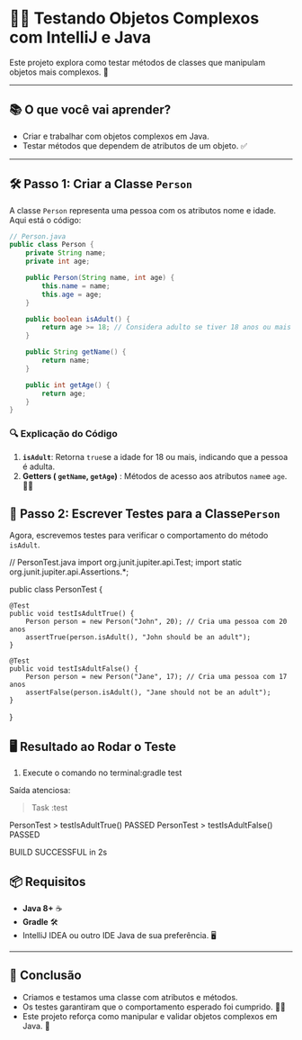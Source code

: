 # 👨‍💻 Testando Objetos Complexos com IntelliJ e Java

Este projeto explora como testar métodos de classes que manipulam objetos mais complexos. 🎯

---

## **📚 O que você vai aprender?**

- Criar e trabalhar com objetos complexos em Java.
- Testar métodos que dependem de atributos de um objeto. ✅

---

## **🛠️ Passo 1: Criar a Classe `Person`**

A classe `Person` representa uma pessoa com os atributos nome e idade. Aqui está o código:

```java
// Person.java
public class Person {
    private String name;
    private int age;

    public Person(String name, int age) {
        this.name = name;
        this.age = age;
    }

    public boolean isAdult() {
        return age >= 18; // Considera adulto se tiver 18 anos ou mais
    }

    public String getName() {
        return name;
    }

    public int getAge() {
        return age;
    }
}
```

### **🔍 Explicação do Código**

1. **`isAdult`**: Retorna `true`se a idade for 18 ou mais, indicando que a pessoa é adulta.
2. **Getters ( `getName`, `getAge`)** : Métodos de acesso aos atributos `name`e `age`. 🧑‍🏫



## **🧪 Passo 2: Escrever Testes para a Classe`Person`**

Agora, escrevemos testes para verificar o comportamento do método `isAdult`.



// PersonTest.java
import org.junit.jupiter.api.Test;
import static org.junit.jupiter.api.Assertions.*;

public class PersonTest {

    @Test
    public void testIsAdultTrue() {
        Person person = new Person("John", 20); // Cria uma pessoa com 20 anos
        assertTrue(person.isAdult(), "John should be an adult");
    }
    
    @Test
    public void testIsAdultFalse() {
        Person person = new Person("Jane", 17); // Cria uma pessoa com 17 anos
        assertFalse(person.isAdult(), "Jane should not be an adult");
    }
}

## **🖥️ Resultado ao Rodar o Teste**

1. Execute o comando no terminal:gradle test

Saída atenciosa:

> Task :test

PersonTest > testIsAdultTrue() PASSED
PersonTest > testIsAdultFalse() PASSED

BUILD SUCCESSFUL in 2s



## **📦 Requisitos**

- **Java 8+** ☕
- **Gradle** 🛠️
- IntelliJ IDEA ou outro IDE Java de sua preferência. 🖥️

------

## **🎉 Conclusão**

- Criamos e testamos uma classe com atributos e métodos.
- Os testes garantiram que o comportamento esperado foi cumprido. 🧑‍💻
- Este projeto reforça como manipular e validar objetos complexos em Java. 🚀



